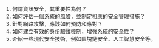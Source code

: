 1. 何謂資訊安全，其重要性為何？ 
2. 如何評估一個系統的風險，並制定相應的安全管理措施？ 
3. 針對網路攻擊，應該如何預防和應對？ 
4. 如何建立有效的身份驗證機制，增強系統的安全性？ 
5. 介紹一些現代安全技術，例如區塊鏈安全、人工智慧安全等。